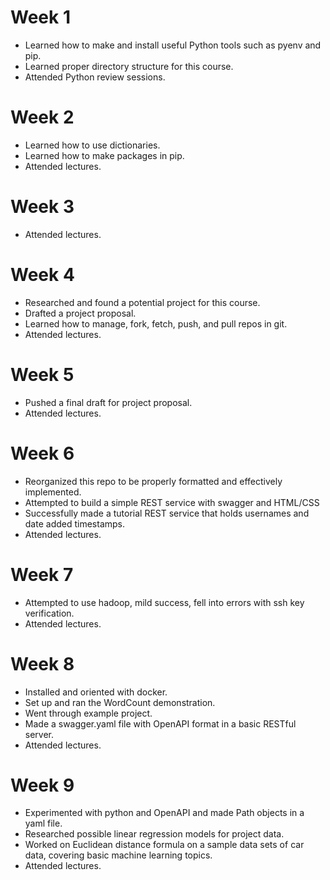 <h1>Week 1</h1>
<ul>
  <li>Learned how to make and install useful Python tools such as pyenv and pip.</li>
  <li>Learned proper directory structure for this course.</li>
  <li>Attended Python review sessions.</li>
</ul>

<h1>Week 2</h1>
<ul>
  <li>Learned how to use dictionaries.</li>
  <li>Learned how to make packages in pip.</li>
  <li>Attended lectures.</li>
</ul>

<h1>Week 3</h1>
<ul>
  <li>Attended lectures.</li>
</ul>

<h1>Week 4</h1>
<ul>
  <li>Researched and found a potential project for this course.</li>
  <li>Drafted a project proposal.</li>
  <li>Learned how to manage, fork, fetch, push, and pull repos in git.</li>
  <li>Attended lectures.</li>
</ul>

<h1>Week 5</h1>
<ul>
  <li>Pushed a final draft for project proposal.</li>
  <li>Attended lectures.</li>
</ul>

<h1>Week 6</h1>
<ul>
  <li>Reorganized this repo to be properly formatted and effectively implemented.</li>
  <li>Attempted to build a simple REST service with swagger and HTML/CSS</li>
  <li>Successfully made a tutorial REST service that holds usernames and date added timestamps.</li>
  <li>Attended lectures.</li>
</ul>
<h1>Week 7</h1>
<ul>
  <li>Attempted to use hadoop, mild success, fell into errors with ssh key verification.</li>
  <li>Attended lectures.</li>
</ul>
<h1>Week 8</h1>
<ul>
  <li>Installed and oriented with docker.</li>
  <li>Set up and ran the WordCount demonstration.</li>
  <li>Went through example project.</li>
  <li>Made a swagger.yaml file with OpenAPI format in a basic RESTful server.</li>
  <li>Attended lectures.</li>
</ul>
<h1>Week 9</h1>
<ul>
  <li>Experimented with python and OpenAPI and made Path objects in a yaml file.</li>
  <li>Researched possible linear regression models for project data.</li>
  <li>Worked on Euclidean distance formula on a sample data sets of car data, covering basic machine learning topics.</li>
  <li>Attended lectures.</li>
</ul>

